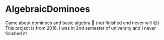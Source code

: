 # AlgebraicDominoes
Game about dominoes and basic algebra 🤪 (not finished and never will 😉)
This project is from 2016, I was in 2nd semester of university and I never finished it!
